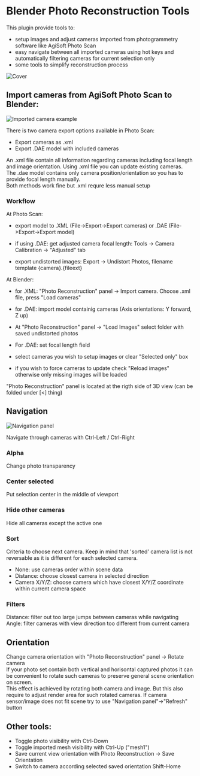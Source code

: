 # Blender Photo Reconstruction Tools

This plugin provide tools to:

- setup images and adjust cameras imported from photogrammetry software like AgiSoft Photo Scan
- easy navigate between all imported cameras using hot keys and automatically filtering cameras for current selection only
- some tools to simplify reconstruction process


![Cover](https://raw.githubusercontent.com/nightgryphon/Blender_Photo_Reconstruction_Tools/master/doc/Cover.png)

## Import cameras from AgiSoft Photo Scan to Blender:

![Imported camera example](https://raw.githubusercontent.com/nightgryphon/Blender_Photo_Reconstruction_Tools/master/doc/Screen1024.png)

There is two camera export options available in Photo Scan:

- Export cameras as .xml
- Export .DAE model with included cameras

An .xml file contain all information regarding cameras including focal length and image orientation. Using .xml file you can update existing cameras.  
The .dae model contains only camera position/orientation so you has to provide focal length manually.  
Both methods work fine but .xml requre less manual setup  

### Workflow
At Photo Scan:

- export model to .XML (File->Export->Export cameras) or .DAE (File->Export->Export model)
- if using .DAE: get adjusted camera focal length: Tools -> Camera Calibration -> "Adjusted" tab  

- export undistorted images: Export -> Undistort Photos, filename template {camera}.{fileext}

At Blender: 

- for .XML: "Photo Reconstruction" panel -> Import camera. Choose .xml file, press "Load cameras"
- for .DAE: import model containig cameras (Axis orientations: Y forward, Z up)  

- At "Photo Reconstruction" panel -> "Load Images" select folder with saved undistorted photos
- For .DAE: set focal length field
- select cameras you wish to setup images or clear "Selected only" box
- if you wish to force cameras to update check "Reload images" otherwise only missing images will be loaded

"Photo Reconstruction" panel is located at the rigth side of 3D view (can be folded under [<] thing)  

## Navigation
![Navigation panel](https://raw.githubusercontent.com/nightgryphon/Blender_Photo_Reconstruction_Tools/master/doc/NavPanel.png)

Navigate through cameras with Ctrl-Left / Ctrl-Right

### Alpha
Change photo transparency

### Center selected
Put selection center in the middle of viewport

### Hide other cameras
Hide all cameras except the active one

### Sort
Criteria to choose next camera. Keep in mind that 'sorted' camera list is not reversable as it is different for each selected camera.

- None: use cameras order within scene data
- Distance: choose closest camera in selected direction
- Camera X/Y/Z: choose camera which have closest X/Y/Z coordinate within current camera space

### Filters
Distance: filter out too large jumps between cameras while navigating  
Angle: filter cameras with view direction too different from current camera  

## Orientation
Change camera orientation with "Photo Reconstruction" panel -> Rotate camera  
If your photo set contain both vertical and horisontal captured photos it can be convenient to rotate such cameras to preserve general scene orientation on screen.  
This effect is achieved by rotating both camera and image. But this also require to adjust render area for such rotated cameras. If camera sensor/image does not fit scene try to use "Navigation panel"->"Refresh" button 

## Other tools:

- Toggle photo visibility with Ctrl-Down
- Toggle imported mesh visibility with Ctrl-Up ("mesh1")
- Save current view orientation with Photo Reconstruction -> Save Orientation
- Switch to camera according selected saved orientation Shift-Home
